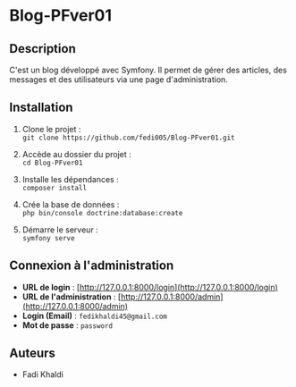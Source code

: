 # Blog-PFver01

## Description
C'est un blog développé avec Symfony. Il permet de gérer des articles, des messages et des utilisateurs via une page d'administration.

## Installation
1. Clone le projet :  
   `git clone https://github.com/fedi005/Blog-PFver01.git`

2. Accède au dossier du projet :  
   `cd Blog-PFver01`

3. Installe les dépendances :  
   `composer install`

4. Crée la base de données :  
   `php bin/console doctrine:database:create`

5. Démarre le serveur :  
   `symfony serve`

## Connexion à l'administration
- **URL de login** : [http://127.0.0.1:8000/login](http://127.0.0.1:8000/login)
- **URL de l'administration** : [http://127.0.0.1:8000/admin](http://127.0.0.1:8000/admin)
- **Login (Email)** : `fedikhaldi45@gmail.com`
- **Mot de passe** : `password`

## Auteurs
- Fadi Khaldi
